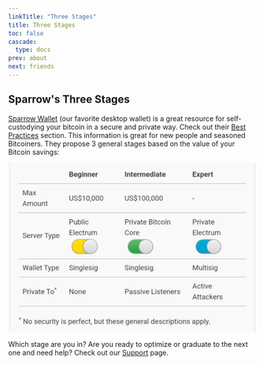 ```yaml
---
linkTitle: "Three Stages"
title: Three Stages
toc: false
cascade:
  type: docs
prev: about
next: friends
---
```


## Sparrow's Three Stages

[Sparrow Wallet](https://sparrowwallet.com/) (our favorite desktop wallet) is a great resource for self-custodying your bitcoin in a secure and private way. Check out their [Best Practices](https://sparrowwallet.com/docs/best-practices.html) section. This information is great for new people and seasoned Bitcoiners.  They propose 3 general stages based on the value of your Bitcoin savings:

<center>
  <img src="https://raw.githubusercontent.com/inpharmaticist/beta/refs/heads/main/content/About/stages.jpeg" alt="Stages" width="500"/>
</center>

Which stage are you in? Are you ready to optimize or graduate to the next one and need help? Check out our [Support](/support) page.
